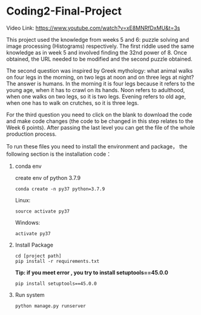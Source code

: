 # Coding2-Final-Project
Video Link: https://www.youtube.com/watch?v=xE8MNRfDxMU&t=3s

This project used the knowledge from weeks 5 and 6: puzzle solving and image processing (Histograms) respectively. The first riddle used the same knowledge as in week 5 and involved finding the 32nd power of 8. Once obtained, the URL needed to be modified and the second puzzle obtained.

The second question was inspired by Greek mythology: what animal walks on four legs in the morning, on two legs at noon and on three legs at night? The answer is humans. In the morning it is four legs because it refers to the young age, when it has to crawl on its hands. Noon refers to adulthood, when one walks on two legs, so it is two legs. Evening refers to old age, when one has to walk on crutches, so it is three legs.

For the third question you need to click on the blank to download the code and make code changes (the code to be changed in this step relates to the Week 6 points). After passing the last level you can get the file of the whole production process.

To run these files you need to install the environment and package， the following section is the installation code：

1. conda env

   create env of python 3.7.9

   ```
   conda create -n py37 python=3.7.9
   ```

   Linux:  

   ```
   source activate py37
   ```

   Windows: 

   ```
   activate py37
   ```

2. Install Package

   ```
   cd [project path]
   pip install -r requirements.txt
   ```

   **Tip: if you meet error , you try to install setuptools==45.0.0**

   ```
   pip install setuptools==45.0.0
   ```

   

3. Run system

   ```
   python manage.py runserver 
   ```

